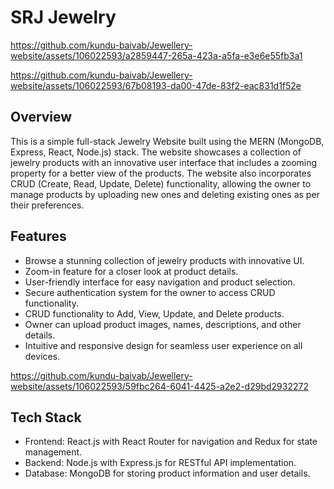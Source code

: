 # SRJ Jewelry

https://github.com/kundu-baivab/Jewellery-website/assets/106022593/a2859447-265a-423a-a5fa-e3e6e55fb3a1




https://github.com/kundu-baivab/Jewellery-website/assets/106022593/67b08193-da00-47de-83f2-eac831d1f52e


## Overview
This is a simple full-stack Jewelry Website built using the MERN (MongoDB, Express, React, Node.js) stack. 
The website showcases a collection of jewelry products with an innovative user interface that includes a zooming property for a better view of the products. 
The website also incorporates CRUD (Create, Read, Update, Delete) functionality, allowing the owner to manage products by uploading new ones and 
deleting existing ones as per their preferences.

## Features
* Browse a stunning collection of jewelry products with innovative UI.
* Zoom-in feature for a closer look at product details.
* User-friendly interface for easy navigation and product selection.
* Secure authentication system for the owner to access CRUD functionality.
* CRUD functionality to Add, View, Update, and Delete products.
* Owner can upload product images, names, descriptions, and other details.
* Intuitive and responsive design for seamless user experience on all devices.

https://github.com/kundu-baivab/Jewellery-website/assets/106022593/59fbc264-6041-4425-a2e2-d29bd2932272





## Tech Stack
* Frontend: React.js with React Router for navigation and Redux for state management.
* Backend: Node.js with Express.js for RESTful API implementation.
* Database: MongoDB for storing product information and user details.

